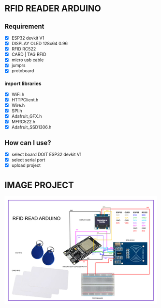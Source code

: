 # RFID READER ARDUINO

## Requirement

- [x] ESP32 devkit V1
- [x] DISPLAY OLED 128x64 0.96
- [x] RFID RC522
- [x] CARD | TAG RFID
- [x] micro usb cable
- [x] jumprs
- [x] protoboard

### import libraries
- [x] WiFi.h
- [x] HTTPClient.h
- [x] Wire.h
- [x] SPI.h
- [x] Adafruit_GFX.h
- [x] MFRC522.h
- [x] Adafruit_SSD1306.h

## How can I use?

- [x] select board DOIT ESP32 devkit V1
- [x] select serial port
- [x] upload project

<h1>IMAGE PROJECT</h1>
<div align="center" style="display:inline_block">
  <img height="auto" width="auto" src="https://github.com/wanessaramos/rfid_reader_arduino/blob/main/image/rfid_project.png"/>  
</div>
